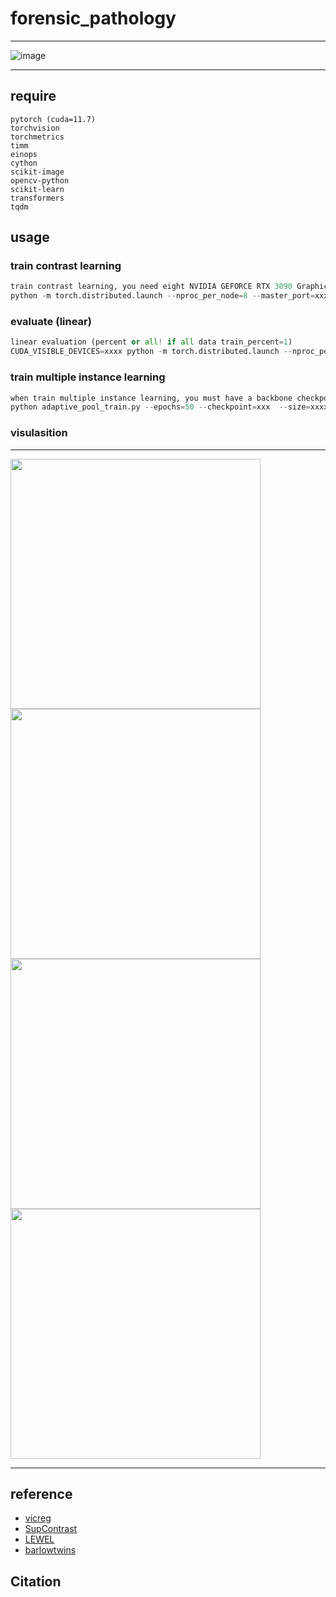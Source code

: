 # forensic_pathology
****
![image](https://github.com/shenxiaochenn/forensic_pathology/blob/master/fig/framework.png)
****







## require
```
pytorch (cuda=11.7)
torchvision
torchmetrics 
timm
einops
cython
scikit-image
opencv-python 
scikit-learn 
transformers
tqdm
```


## usage

### train contrast learning
```python
train contrast learning, you need eight NVIDIA GEFORCE RTX 3090 Graphics Cards
python -m torch.distributed.launch --nproc_per_node=8 --master_port=xxxx  train_main.py --epochs=100 --batch_size_pergpu=128 --obj_loss=True | tee xxx.log

```
### evaluate (linear)
```python
linear evaluation (percent or all! if all data train_percent=1)
CUDA_VISIBLE_DEVICES=xxxx python -m torch.distributed.launch --nproc_per_node=8 --master_port=xxxx   linear_percent.py --train_percent=xxx  --save_checkpoint=xxx --weights=freeze  | tee xxx.log
```

### train multiple instance learning
```python
when train multiple instance learning, you must have a backbone checkpoint, and also a small batch_size is required
python adaptive_pool_train.py --epochs=50 --checkpoint=xxx  --size=xxxx --batch_size=xxx
```
### visulasition
****

<img src="https://github.com/shenxiaochenn/forensic_pathology/blob/master/fig/20X_kidne80_0013_map.png" width="400px">
<img src="https://github.com/shenxiaochenn/forensic_pathology/blob/master/fig/20X_liver50_0004_map.png" width="400px">
<img src="https://github.com/shenxiaochenn/forensic_pathology/blob/master/fig/40X_lung25_0001_map.png" width="400px">
<img src="https://github.com/shenxiaochenn/forensic_pathology/blob/master/fig/5X_pancrease12_0002_map.png" width="400px">

***

## reference
* [vicreg](https://github.com/facebookresearch/vicreg)
* [SupContrast](https://github.com/HobbitLong/SupContrast)
* [LEWEL](https://github.com/LayneH/LEWEL)
* [barlowtwins](https://github.com/facebookresearch/barlowtwins)
## Citation

